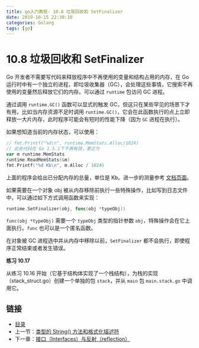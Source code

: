 ```yaml
---
title: go入门教程- 10.8 垃圾回收和 SetFinalizer   
date: 2019-10-15 22:30:19   
categories: Golang   
tags: [go]   
---
```

# 10.8 垃圾回收和 SetFinalizer

Go 开发者不需要写代码来释放程序中不再使用的变量和结构占用的内存，在 Go 运行时中有一个独立的进程，即垃圾收集器（GC），会处理这些事情，它搜索不再使用的变量然后释放它们的内存。可以通过 `runtime` 包访问 GC 进程。

通过调用 `runtime.GC()` 函数可以显式的触发 GC，但这只在某些罕见的场景下才有用，比如当内存资源不足时调用 `runtime.GC()`，它会在此函数执行的点上立即释放一大片内存，此时程序可能会有短时的性能下降（因为 `GC` 进程在执行）。

如果想知道当前的内存状态，可以使用：

```go
// fmt.Printf("%d\n", runtime.MemStats.Alloc/1024)
// 此处代码在 Go 1.5.1下不再有效，更正为
var m runtime.MemStats
runtime.ReadMemStats(&m)
fmt.Printf("%d Kb\n", m.Alloc / 1024)
```

上面的程序会给出已分配内存的总量，单位是 Kb。进一步的测量参考 [文档页面](http://golang.org/pkg/runtime/#MemStatsType)。

如果需要在一个对象 obj 被从内存移除前执行一些特殊操作，比如写到日志文件中，可以通过如下方式调用函数来实现：

```go
runtime.SetFinalizer(obj, func(obj *typeObj))
```

`func(obj *typeObj)` 需要一个 `typeObj` 类型的指针参数 `obj`，特殊操作会在它上面执行。`func` 也可以是一个匿名函数。

在对象被 GC 进程选中并从内存中移除以前，`SetFinalizer` 都不会执行，即使程序正常结束或者发生错误。

**练习 10.17**

从练习 10.16 开始（它基于结构体实现了一个栈结构），为栈的实现（stack_struct.go）创建一个单独的包 `stack`，并从 `main` 包 `main.stack.go` 中调用它。

## 链接

- [目录](directory.md)
- 上一节：[类型的 String() 方法和格式化描述符](10.7.md)
- 下一章：[接口（Interfaces）与反射（reflection）](11.0.md)
